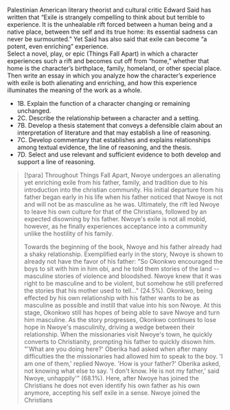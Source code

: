 Palestinian American literary theorist and cultural critic Edward Said has written that “Exile is strangely compelling to think about but terrible to experience. It is the unhealable rift forced between a human being and a native place, between the self and its true home: its essential sadness can never be surmounted.” Yet Said has also said that exile can become “a potent, even enriching” experience.  
Select a novel, play, or epic (Things Fall Apart) in which a character experiences such a rift and becomes cut off from “home,” whether that home is the character’s birthplace, family, homeland, or other special place. Then write an essay in which you analyze how the character’s experience with exile is both alienating and enriching, and how this experience illuminates the meaning of the work as a whole.

- 1B. Explain the function of a character changing or remaining unchanged.
- 2C. Describe the relationship between a character and a setting.
- 7B. Develop a thesis statement that conveys a defensible claim about an interpretation of literature and that may establish a line of reasoning.
- 7C. Develop commentary that establishes and explains relationships among textual evidence, the line of reasoning, and the thesis.
- 7D. Select and use relevant and sufficient evidence to both develop and support a line of reasoning.

> [!para]
> Throughout Things Fall Apart, Nwoye undergoes an alienating yet enriching exile from his father, family, and tradition due to his introduction into the christian community. His initial departure from his father began early in his life when his father noticed that Nwoye is not and will not be as masculine as he was. Ultimately, the rift led Nwoye to leave his own culture for that of the Christians, followed by an expected disowning by his father. Nwoye's exile is not all mobid, however, as he finally experiences acceptance into a community unlike the hostility of his family.
> 
> Towards the beginning of the book, Nwoye and his father already had a shaky relationship. Exemplified early in the story, Nwoye is shown to already not have the favor of his father: "So Okonkwo encouraged the boys to sit with him in him obi, and he told them stories of the land -- masculine stories of violence and bloodshed. Nwoye knew that it was right to be masculine and to be violent, but somehow he still preferred the stories that his mother used to tell..." (24.5%). Okonkwo, being effected by his own relationship with his father wants to be as masculine as possible and instill that value into his son Nwoye. At this stage, Okonkwo still has hopes of being able to save Nwoye and turn him masculine. As the story progresses, Okonkwo continues to lose hope in Nwoye's masculinity, driving a wedge between their relationship. When the missionaries visit Nwoye's town, he quickly converts to Christianity, prompting his father to quickly disown him. "'What are you doing here?' Oberika had asked when after many difficulties the the missionaries had allowed him to speak to the boy. 'I am one of them,' replied Nwoye. 'How is your father?' Oberika asked, not knowing what else to say. 'I don't know. He is not my father,' said Nwoye, unhappily'" (68.1%). Here, after Nwoye has joined the Christians he does not even identify his own father as his own anymore, accepting his self exile in a sense. Nwoye joined the Christians 

